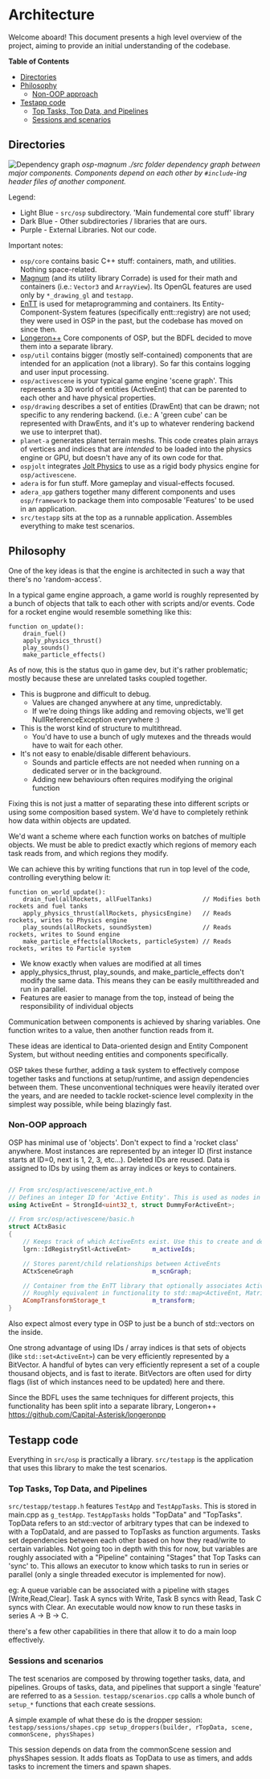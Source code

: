 # Architecture

Welcome aboard! This document presents a high level overview of the project, aiming to provide an initial understanding of the codebase.

**Table of Contents**
<!-- TOC start (generated with https://github.com/derlin/bitdowntoc) -->

- [Directories](#directories)
- [Philosophy](#philosophy)
   * [Non-OOP approach](#non-oop-approach)
- [Testapp code](#testapp-code)
   * [Top Tasks, Top Data, and Pipelines](#top-tasks-top-data-and-pipelines)
   * [Sessions and scenarios](#sessions-and-scenarios)

<!-- TOC end -->


## Directories

![Dependency graph](dependencygraph.png)
*osp-magnum ./src folder dependency graph between major components. Components depend on each other by `#include`-ing header files of another component.*

Legend:

* Light Blue - `src/osp` subdirectory. 'Main fundemental core stuff' library
* Dark Blue - Other subdirectories / libraries that are ours.
* Purple - External Libraries. Not our code.

Important notes:

* `osp/core` contains basic C++ stuff: containers, math, and utilities. Nothing space-related.
* [Magnum](https://github.com/mosra/magnum) (and its utility library Corrade) is used for their math and containers (i.e.: `Vector3` and `ArrayView`). Its OpenGL features are used only by `*_drawing_gl` and `testapp`.
* [EnTT](https://github.com/skypjack/entt/) is used for metaprogramming and containers. Its Entity-Component-System features (specifically entt::registry) are not used; they were used in OSP in the past, but the codebase has moved on since then.
* [Longeron++](https://github.com/Capital-Asterisk/longeronpp) Core components of OSP, but the BDFL decided to move them into a separate library.
* `osp/util` contains bigger (mostly self-contained) components that are intended for an application (not a library). So far this contains logging and user input processing.
* `osp/activescene` is your typical game engine 'scene graph'. This represents a 3D world of entities (ActiveEnt) that can be parented to each other and have physical properties.
* `osp/drawing` describes a set of entities (DrawEnt) that can be drawn; not specific to any rendering backend. (i.e.: A 'green cube' can be represented with DrawEnts, and it's up to whatever rendering backend we use to interpret that).
* `planet-a` generates planet terrain meshs. This code creates plain arrays of vertices and indices that are *intended* to be loaded into the physics engine or GPU, but doesn't have any of its own code for that.
* `ospjolt` integrates [Jolt Physics](https://github.com/jrouwe/JoltPhysics) to use as a rigid body physics engine for `osp/activescene`.
* `adera` is for fun stuff. More gameplay and visual-effects focused.
* `adera_app` gathers together many different components and uses `osp/framework` to package them into composable 'Features' to be used in an application.
* `src/testapp` sits at the top as a runnable application. Assembles everything to make test scenarios.

## Philosophy

One of the key ideas is that the engine is architected in such a way that there's no 'random-access'.

In a typical game engine approach, a game world is roughly represented by a bunch of objects that talk to each other with scripts and/or events. Code for a rocket engine would resemble something like this:
```
function on_update():
    drain_fuel()
    apply_physics_thrust()
    play_sounds()
    make_particle_effects()
```

As of now, this is the status quo in game dev, but it's rather problematic; mostly because these are unrelated tasks coupled together.


* This is bugprone and difficult to debug.
  * Values are changed anywhere at any time, unpredictably.
  * If we're doing things like adding and removing objects, we'll get NullReferenceException everywhere :)
* This is the worst kind of structure to multithread.
  * You'd have to use a bunch of ugly mutexes and the threads would have to wait for each other.
* It's not easy to enable/disable different behaviours.
  * Sounds and particle effects are not needed when running on a dedicated server or in the background.
  * Adding new behaviours often requires modifying the original function


Fixing this is not just a matter of separating these into different scripts or using some composition based system. We'd have to completely rethink how data within objects are updated.


We'd want a scheme where each function works on batches of multiple objects. We must be able to predict exactly which regions of memory each task reads from, and which regions they modify.

We can achieve this by writing functions that run in top level of the code, controlling everything below it:
```
function on_world_update():
    drain_fuel(allRockets, allFuelTanks)              // Modifies both rockets and fuel tanks
    apply_physics_thrust(allRockets, physicsEngine)   // Reads rockets, writes to Physics engine
    play_sounds(allRockets, soundSystem)              // Reads rockets, writes to Sound engine
    make_particle_effects(allRockets, particleSystem) // Reads rockets, writes to Particle system
```

* We know exactly when values are modified at all times
* apply_physics_thrust, play_sounds, and make_particle_effects don't modify the same data. This means they can be easily multithreaded and run in parallel.
* Features are easier to manage from the top, instead of being the responsibility of individual objects


Communication between components is achieved by sharing variables. One function writes to a value, then another function reads from it.


These ideas are identical to Data-oriented design and Entity Component System, but without needing entities and components specifically.


OSP takes these further, adding a task system to effectively compose together tasks and functions at setup/runtime, and assign dependencies between them. These unconventional techniques were heavily iterated over the years, and are needed to tackle rocket-science level complexity in the simplest way possible, while being blazingly fast.


### Non-OOP approach


OSP has minimal use of 'objects'. Don't expect to find a 'rocket class' anywhere. Most instances are represented by an integer ID (first instance starts at ID=0, next is 1, 2, 3, etc...). Deleted IDs are reused. Data is assigned to IDs by using them as array indices or keys to containers.

```cpp

// From src/osp/activescene/active_ent.h
// Defines an integer ID for 'Active Entity'. This is used as nodes in a scene graph hierarchy for physics and rendering.
using ActiveEnt = StrongId<uint32_t, struct DummyForActiveEnt>;

// From src/osp/activescene/basic.h
struct ACtxBasic
{
    // Keeps track of which ActiveEnts exist. Use this to create and delete ActiveEnts
    lgrn::IdRegistryStl<ActiveEnt>      m_activeIds;

    // Stores parent/child relationships between ActiveEnts
    ACtxSceneGraph                      m_scnGraph;

    // Container from the EnTT library that optionally associates ActiveEnts with a Magnum Matrix4
    // Roughly equivalent in functionality to std::map<ActiveEnt, Matrix4>
    ACompTransformStorage_t             m_transform;
}
```

Also expect almost every type in OSP to just be a bunch of std::vectors on the inside.

One strong advantage of using IDs / array indices is that sets of objects (like `std::set<ActiveEnt>`) can be very efficiently represented by a BitVector. A handful of bytes can very efficiently represent a set of a couple thousand objects, and is fast to iterate. BitVectors are often used for dirty flags (list of which instances need to be updated) here and there.

Since the BDFL uses the same techniques for different projects, this functionality has been split into a separate library, Longeron++ https://github.com/Capital-Asterisk/longeronpp

## Testapp code

Everything in `src/osp` is practically a library. `src/testapp` is the application that uses this library to make the test scenarios.

### Top Tasks, Top Data, and Pipelines

`src/testapp/testapp.h` features `TestApp` and `TestAppTasks`. This is stored in main.cpp as `g_testApp`. `TestAppTasks` holds "TopData" and "TopTasks". TopData refers to an std::vector of arbitrary types that can be indexed to with a TopDataId, and are passed to TopTasks as function arguments. Tasks set dependencies between each other based on how they read/write to certain variables. Not going too in depth with this for now, but variables are roughly associated with a "Pipeline" containing "Stages" that Top Tasks can 'sync' to. This allows an executor to know which tasks to run in series or parallel (only a single threaded executor is implemented for now).

eg: A queue variable can be associated with a pipeline with stages \[Write,Read,Clear\]. Task A syncs with Write, Task B syncs with Read, Task C syncs with Clear. An executable would now know to run these tasks in series A -> B -> C.

there's a few other capabilities in there that allow it to do a main loop effectively.

### Sessions and scenarios

The test scenarios are composed by throwing together tasks, data, and pipelines. Groups of tasks, data, and pipelines that support a single 'feature' are referred to as a `Session`. `testapp/scenarios.cpp` calls a whole bunch of `setup_*` functions that each create sessions.

A simple example of what these do is the dropper session:  `testapp/sessions/shapes.cpp setup_droppers(builder, rTopData, scene, commonScene, physShapes)`

This session depends on data from the commonScene session and physShapes session. It adds floats as TopData to use as timers, and adds tasks to increment the timers and spawn shapes.


